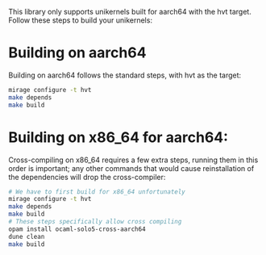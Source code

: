 This library only supports unikernels built for aarch64 with the hvt target. Follow these steps to build your unikernels:

# Building on aarch64
Building on aarch64 follows the standard steps, with hvt as the target:

```sh
mirage configure -t hvt
make depends
make build
```

# Building on x86_64 for aarch64:
Cross-compiling on x86_64 requires a few extra steps, running them in this order is important; any other commands that would cause reinstallation of the dependencies will drop the cross-compiler: 

```sh
# We have to first build for x86_64 unfortunately 
mirage configure -t hvt
make depends
make build
# These steps specifically allow cross compiling
opam install ocaml-solo5-cross-aarch64
dune clean
make build
```